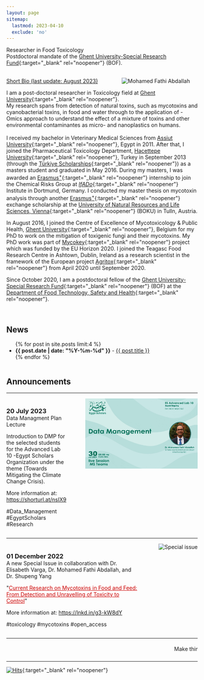 ```yaml
---
layout: page
sitemap:
  lastmod: 2023-04-10
  exclude: 'no'
---
```

Researcher in Food Toxicology <br /> Postdoctoral mandate of the [Ghent University-Special Research Fund](https://www.ugent.be/nl/onderzoek/financiering/bof/postdoc/overzicht.htm){:target="_blank" rel="noopener"} (BOF).
<br /> <br /> 
<!-- Profile picture -->
<img class="ProfilePic" img width=200 img align="right" alt="Mohamed Fathi Abdallah" style="float: right; margin-left: 25px; margin-up: 25px;" src="mohamed_fathi_abdallah_2023.JPG">

<u>Short Bio (last update: August 2023)</u>

I am a post-doctoral researcher in Toxicology field at [Ghent University](https://www.ugent.be/en){:target="_blank" rel="noopener"}. <br> My research spans from detection of natural toxins, such as mycotoxins and cyanobacterial toxins, in food and water through to the application of -Omics approach to understand the effect of a mixture of toxins and other environmental contaminantes as micro- and nanoplastics on humans.
<br /> <br />
I received my bachelor in Veterinary Medical Sciences from [Assiut University](https://www.aun.edu.eg/main/){:target="_blank" rel="noopener"}, Egypt in 2011. After that, I joined the Pharmaceutical Toxicology Department, [Hacettepe University](https://www.hacettepe.edu.tr/english){:target="_blank" rel="noopener"}, Turkey in September 2013 (through the [Türkiye Scholarships](https://www.turkiyeburslari.gov.tr/){:target="_blank" rel="noopener"}) as a masters student and graduated in May 2016. During my masters, I was awarded an [Erasmus<sup>+</sup>](https://erasmus-plus.ec.europa.eu/){:target="_blank" rel="noopener"} internship to join the Chemical Risks Group at [_IfADo_](https://www.ifado.de/ifadoen/){:target="_blank" rel="noopener"} Institute in Dortmund, Germany. I conducted my master thesis on mycotoxin analysis through another [Erasmus<sup>+</sup>](https://erasmus-plus.ec.europa.eu/){:target="_blank" rel="noopener"} exchange scholarship at the [University of Natural Resources and Life Sciences, Vienna](https://boku.ac.at/en/){:target="_blank" rel="noopener"} (BOKU) in Tulln, Austria.

In August 2016, I joined the Centre of Excellence of Mycotoxicology & Public Health, [Ghent University](https://www.ugent.be/en){:target="_blank" rel="noopener"}, Belgium for my PhD to work on the mitigation of toxigenic fungi and their mycotoxins. My PhD work was part of [Mycokey](http://www.mycokey.eu/){:target="_blank" rel="noopener"} project which was funded by the EU Horizon 2020. I joined the Teagasc Food Research Centre in Ashtown, Dublin, Ireland as a research scientist in the framework of the European project [Agritox](http://agritox.eu/){:target="_blank" rel="noopener"} from April 2020 until September 2020.

Since October 2020, I am a postdoctoral fellow of the [Ghent University-Special Research Fund](https://www.ugent.be/nl/onderzoek/financiering/bof/postdoc/overzicht.htm){:target="_blank" rel="noopener"} (BOF) at the [Department of Food Technology, Safety and Health](https://www.ugent.be/bw/foodscience/en/research#rFoodMicro){:target="_blank" rel="noopener"}.
<br /> <br />

<style>
    .a2a_kit {
        float: right; /* Float the div to the right */
        margin: 10px; /* Add some margin for spacing */
    }
</style>

<!-- AddToAny BEGIN -->
<div class="a2a_kit a2a_kit_size_32 a2a_default_style">
    <a class="a2a_dd" href="https://www.addtoany.com/share"></a>
    <a class="a2a_button_facebook"></a>
    <a class="a2a_button_linkedin"></a>
    <a class="a2a_button_x"></a>
    <a class="a2a_button_microsoft_teams"></a>
    <a class="a2a_button_whatsapp"></a>
    <a class="a2a_button_pinterest"></a>
    <a class="a2a_button_email"></a>
</div>
<script>
    var a2a_config = a2a_config || {};
    a2a_config.num_services = 12;
</script>
<script async src="https://static.addtoany.com/menu/page.js"></script>
<!-- AddToAny END -->


<!-- News and Twitter timeline -->
<div style="display: flex;">
  <div style="flex: 1; margin-right: 50px;">
    <h2>News</h2>
    <ul>
      {% for post in site.posts limit:4 %}
      <li><span style="font-weight: bold;">{{ post.date | date: "%Y-%m-%d" }}</span> - <a href="{{ post.url }}">{{ post.title }}</a></li>
      {% endfor %}
    </ul>
  </div>
  </div>
  
  <!-- <div style="width: 220px;"> 
    <a class="twitter-timeline"
       href="https://twitter.com/MoFathiAbdallah"
       data-tweet-limit="4"
       data-width="280"
       data-height="380"
       data-align="right">
      Tweets by MoFathiAbdallah
    </a>
    <script async src="https://platform.twitter.com/widgets.js" charset="utf-8"></script>
  </div>
</div> -->

<!-- Announcement -->
<div>
  <h2>Announcements</h2>
  <hr />
  <div style="display: flex;">
    <div style="flex: 1; margin-right: 50px;">
      <h3 style="margin-bottom: 0;">20 July 2023</h3>
      <p style="margin-top: 0;">Data Managment Plan Lecture</p>
      <p >Introduction to DMP for the selected students for the Advanced Lab 10 -Egypt Scholars Organization under the theme (Towards Mitigating the Climate Change Crisis).</p>
      <p style="margin-top: 0;">More information at: <a href="https://www.mfathiabdallah.com/Data-Managment/" target="_blank">https://shorturl.at/nsIX9</a></p>
      <p style="margin-top: 0;">#Data_Management #EgyptScholars #Research</p>
    </div>
    <div>
      <img src="/images/2023_07_30.jpeg" alt="Special issue" style="width: 450px;">
    </div>
  </div>
</div>

  <hr />
<div style="display: flex;">
    <div style="flex: 1; margin-right: 50px;">
      <h3 style="margin-bottom: 0;">01 December 2022</h3>
      <p style="margin-top: 0;">A new Special Issue in collaboration with Dr. Elisabeth Varga, Dr. Mohamed Fathi Abdallah, and Dr. Shupeng Yang</p>
      <p style="margin-top: 0;">"<a href="https://www.mdpi.com/journal/toxins/special_issues/18K7C930F7" target="_blank" style="color:#CC0000;">Current Research on Mycotoxins in Food and Feed: From Detection and Unravelling of Toxicity to Control</a>"</p>
      <p style="margin-top: 0;">More information at: <a href="https://www.mdpi.com/journal/toxins/special_issues/18K7C930F7" target="_blank">https://lnkd.in/g3-kW8dY</a></p>
      <p style="margin-top: 0;">#toxicology #mycotoxins #open_access</p>
    </div>
    <div>
      <img src="/images/Special-issue-toxins.png" alt="Special issue" style="width: 450px;">
    </div>
</div>


**  **
<html>
<marquee behavior="scroll" direction="left" scrollamount="3">Make things easy for the people, and do not make it difficult for them, and make them calm (with glad tidings) and do not repulse (them)- The Prophet Muhammad (ﷺ) (pbuh). &emsp;
  </marquee>
</html>

**  **
	
	
[![Hits](https://hits.seeyoufarm.com/api/count/incr/badge.svg?url=https%3A%2F%2Fwww.fathiabdallah.com&count_bg=%2379C83D&title_bg=%23555555&icon=&icon_color=%23E7E7E7&title=Visitors&edge_flat=false)](https://hits.seeyoufarm.com){:target="_blank" rel="noopener"} 



